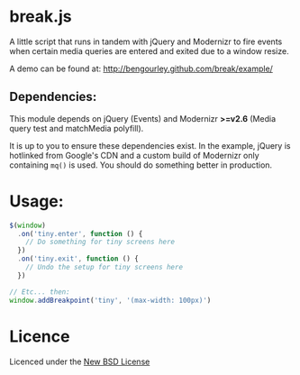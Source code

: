 break.js
=======

A little script that runs in tandem with jQuery and Modernizr to fire events
when certain media queries are entered and exited due to a window resize.

A demo can be found at: http://bengourley.github.com/break/example/

## Dependencies:

This module depends on jQuery (Events) and Modernizr **>=v2.6** (Media query test and matchMedia polyfill).

It is up to you to ensure these dependencies exist. In the example, jQuery is
hotlinked from Google's CDN and a custom build of Modernizr only containing `mq()`
is used. You should do something better in production.

# Usage:

```js
$(window)
  .on('tiny.enter', function () {
    // Do something for tiny screens here
  })
  .on('tiny.exit', function () {
    // Undo the setup for tiny screens here
  })

// Etc... then:
window.addBreakpoint('tiny', '(max-width: 100px)')
```

# Licence
Licenced under the [New BSD License](http://opensource.org/licenses/bsd-license.php)